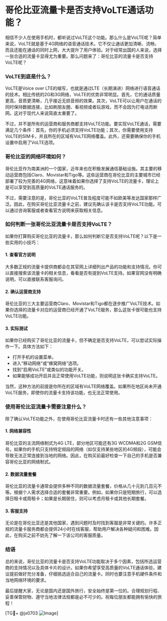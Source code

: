 # 哥伦比亚流量卡是否支持VoLTE通话功能？

相信不少人在使用手机时，都听说过VoLTE这个功能。那么什么是VoLTE呢？简单来说，VoLTE就是基于4G网络的语音通话技术。它不仅让通话更加清晰、流畅，而且还能在通话的同时上网，大大提升了用户体验。对于经常出国的人来说，选择一张合适的流量卡显得尤为重要。那么问题来了：哥伦比亚的流量卡是否支持VoLTE呢？

### VoLTE到底是什么？
VoLTE是Voice over LTE的缩写，也就是通过LTE（长期演进）网络进行语音通话的技术。相比传统的2G和3G网络，VoLTE的优势非常明显。首先，它的通话质量更高，音质更清晰，几乎接近无损音频的效果。其次，VoLTE可以让用户在通话的同时保持数据连接，比如刷朋友圈、看视频或者玩游戏，而不会因为打电话而断网。这对于现代人来说简直太重要了。

不过，并不是所有的运营商和服务商都支持VoLTE功能。要实现VoLTE通话，需要满足几个条件：首先，你的手机必须支持VoLTE功能；其次，你需要使用支持VoLTE的SIM卡，并且所在的区域有VoLTE网络覆盖。此外，还需要确保你的手机设置中启用了VoLTE选项。

### 哥伦比亚的网络环境如何？
哥伦比亚作为南美洲的一个国家，近年来也在积极发展通信基础设施。其主要的移动运营商包括Claro、Movistar和Tigo等。这些运营商在哥伦比亚的主要城市已经部署了较为完善的4G网络，这意味着如果你选择了支持VoLTE的流量卡，理论上是可以享受到高质量的VoLTE通话服务的。

不过，需要注意的是，哥伦比亚的VoLTE普及程度可能不如欧美等发达国家那样广泛。因此，在购买哥伦比亚流量卡之前，建议先确认该卡是否支持VoLTE功能。可以通过咨询客服或者查看官方说明来获取相关信息。

### 如何判断一张哥伦比亚流量卡是否支持VoLTE？
如果你打算购买哥伦比亚的流量卡，那么如何判断它是否支持VoLTE呢？以下是一些实用的小技巧：

#### 1. 查看官方说明
大多数正规的流量卡提供商都会在其官网上详细列出产品的功能和支持情况。你可以直接搜索该流量卡的相关信息，看看是否有提到VoLTE支持。如果官网没有明确说明，可以直接联系客服询问。

#### 2. 确认运营商支持
哥伦比亚的三大主要运营商Claro、Movistar和Tigo都在逐步推广VoLTE技术。如果你选择的流量卡对应的运营商已经开通了VoLTE服务，那么这张卡很可能也支持VoLTE功能。

#### 3. 实际测试
如果你已经购买了哥伦比亚的流量卡，但不确定是否支持VoLTE，可以尝试实际操作一下。具体方法如下：
- 打开手机的设置菜单。
- 进入“移动网络”或“蜂窝网络”选项。
- 找到“启用VoLTE”或类似的功能开关。
- 如果能够成功开启并且正常使用VoLTE功能，则说明这张卡确实支持VoLTE。

当然，这种方法的前提是你所在的区域有VoLTE网络覆盖。如果所在地区尚未开通VoLTE服务，即使你的流量卡支持该功能，也无法正常使用。

### 使用哥伦比亚流量卡需要注意什么？
除了确认VoLTE功能之外，在使用哥伦比亚流量卡时还有一些其他注意事项：

#### 1. 网络兼容性
哥伦比亚的主流网络制式为4G LTE，部分地区可能还有3G WCDMA和2G GSM信号。如果你的手机只支持特定频段的网络（如仅支持某些地区的4G频段），可能会导致无法正常连接到当地的网络。因此，在购买前最好检查一下自己的手机是否兼容哥伦比亚的网络制式。

#### 2. 数据流量套餐
哥伦比亚的流量卡通常会提供多种不同的数据流量套餐，价格从几十元到几百元不等。根据个人需求选择合适的套餐非常重要。例如，如果你只是短期旅行，可以选择日租卡或周租卡；如果是长期居住，则可以考虑月租卡或其他长期套餐。

#### 3. 客服支持
无论是在哥伦比亚还是其他国家，遇到问题时及时找到客服是非常关键的。许多正规的流量卡服务商都会提供24小时在线客服，帮助用户解决各种疑问和困难。因此，在购买之前不妨先了解一下该公司的客服质量。

### 结语
总的来说，哥伦比亚的流量卡是否支持VoLTE功能取决于多个因素，包括所选运营商的支持情况以及具体卡片的设计。如果你希望享受高质量的VoLTE通话体验，建议提前做好充分准备，仔细挑选适合自己的流量卡。同时也要注意手机硬件条件和当地网络环境的要求。

最后提醒大家，无论是国内还是国外旅行，安全始终是第一位的。合理规划行程、妥善保管财物、遵守当地法律法规都是必不可少的。祝每位朋友都能拥有愉快的旅程！

[TG💪+ @jx0703 ![Image](https://github.com/user-attachments/assets/dbca1d08-cadb-493c-b0ec-ad6f7a83f270)]
